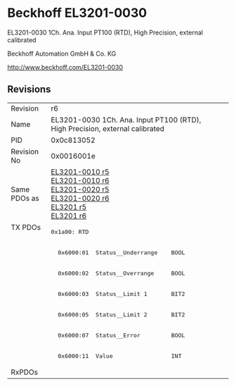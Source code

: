 # Beckhoff EL3201-0030

EL3201-0030 1Ch. Ana. Input PT100 (RTD), High Precision, external calibrated

Beckhoff Automation GmbH & Co. KG

http://www.beckhoff.com/EL3201-0030

## Revisions
<table>
<tr>
<td>Revision</td>
<td>r6</td>
</tr>
<tr>
<td>Name</td>
<td>EL3201-0030 1Ch. Ana. Input PT100 (RTD), High Precision, external calibrated</td>
</tr>
<tr>
<td>PID</td>
<td>0x0c813052</td>
</tr>
<tr>
<td>Revision No</td>
<td>0x0016001e</td>
</tr>
<tr>
<td>Same PDOs as</td>
<td><a href="EL3201-0010.md">EL3201-0010 r5</a><br/><a href="EL3201-0010.md">EL3201-0010 r6</a><br/><a href="EL3201-0020.md">EL3201-0020 r5</a><br/><a href="EL3201-0020.md">EL3201-0020 r6</a><br/><a href="EL3201.md">EL3201 r5</a><br/><a href="EL3201.md">EL3201 r6</a></td>
</tr>
<tr>
<td rowspan=7 valign=top>TX PDOs</td>
<td><pre>0x1a00: RTD</pre></td>
<td></td>
</tr>
<tr>
<td><pre>  0x6000:01  Status__Underrange    BOOL</pre></td>
</tr>
<tr>
<td><pre>  0x6000:02  Status__Overrange     BOOL</pre></td>
</tr>
<tr>
<td><pre>  0x6000:03  Status__Limit 1       BIT2</pre></td>
</tr>
<tr>
<td><pre>  0x6000:05  Status__Limit 2       BIT2</pre></td>
</tr>
<tr>
<td><pre>  0x6000:07  Status__Error         BOOL</pre></td>
</tr>
<tr>
<td><pre>  0x6000:11  Value                 INT</pre></td>
</tr>
<tr>
<td>RxPDOs</td>
<td></td>
</tr>
</table>
